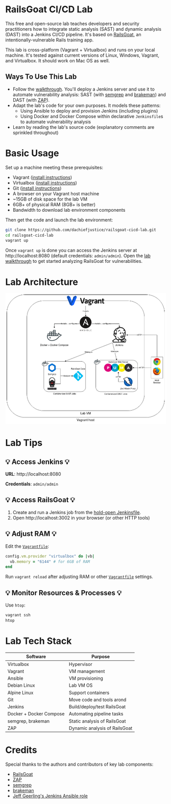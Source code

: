 # RailsGoat CI/CD Lab
This free and open-source lab teaches developers and security practitioners how to integrate static analysis (SAST) and dynamic analysis (DAST) into a Jenkins CI/CD pipeline. It's based on [RailsGoat](https://github.com/OWASP/railsgoat/), an intentionally-vulnerable Rails training app.

This lab is cross-platform (Vagrant + Virtualbox) and runs on your local machine. It's tested against current versions of Linux, Windows, Vagrant, and Virtualbox. It should work on Mac OS as well.

## Ways To Use This Lab
- Follow the [walkthrough](docs/lab-walkthrough.md). You'll deploy a Jenkins server and use it to automate vulnerability analysis: SAST (with [semgrep](https://semgrep.dev/) and [brakeman](https://brakemanscanner.org/)) and DAST (with [ZAP](https://www.zaproxy.org/)).
- Adapt the lab's code for your own purposes. It models these patterns:
  - Using Ansible to deploy and provision Jenkins (including plugins)
  - Using Docker and Docker Compose within declarative `Jenkinsfile`s to automate vulnerability analysis
- Learn by reading the lab's source code (explanatory comments are sprinkled throughout)

# Basic Usage
Set up a machine meeting these prerequisites:
- Vagrant ([install instructions](https://developer.hashicorp.com/vagrant/docs/installation))
- Virtualbox ([install instructions](https://www.virtualbox.org/wiki/Downloads))
- Git ([install instructions](https://git-scm.com/book/en/v2/Getting-Started-Installing-Git))
- A browser on your Vagrant host machine
- ~15GB of disk space for the lab VM
- 6GB+ of physical RAM (8GB+ is better)
- Bandwidth to download lab environment components

Then get the code and launch the lab environment:
```sh
git clone https://github.com/dachiefjustice/railsgoat-cicd-lab.git
cd railsgoat-cicd-lab
vagrant up
```

Once `vagrant up` is done you can access the Jenkins server at http://localhost:8080 (default credentials: `admin/admin`). Open the [lab walkthrough](docs/lab-walkthrough.md) to get started analyzing RailsGoat for vulnerabilities.

# Lab Architecture
![Lab diagram](docs/railsgoat-cicd-lab.drawio.png)

# Lab Tips
## 💡 Access Jenkins 💡
**URL**: http://localhost:8080

**Credentials**: `admin/admin`

## 💡 Access RailsGoat 💡
  1) Create and run a Jenkins job from the [hold-open Jenkinsfile](sec-tests/hold-open/Jenkinsfile).
  2) Open http://localhost:3002 in your browser (or other HTTP tools)

## 💡 Adjust RAM 💡
Edit the [`Vagrantfile`](Vagrantfile):
```ruby
config.vm.provider "virtualbox" do |vb|
  vb.memory = "6144" # for 6GB of RAM
end
```

Run `vagrant reload` after adjusting RAM or other [`Vagrantfile`](Vagrantfile) settings.

## 💡 Monitor Resources & Processes 💡
Use `htop`:
```sh
vagrant ssh
htop
```


# Lab Tech Stack
| Software                  | Purpose                                 | 
|---------------------------|-----------------------------------------|
| Virtualbox                | Hypervisor                              |
| Vagrant                   | VM management                           | 
| Ansible                   | VM provisioning                         |
| Debian Linux              | Lab VM OS                               |
| Alpine Linux              | Support containers                      |
| Git                       | Move code and tools arond               |
| Jenkins                   | Build/deploy/test RailsGoat             |
| Docker + Docker Compose   | Automating pipeline tasks               |
| semgrep, brakeman         | Static analysis of RailsGoat            |
| ZAP                       | Dynamic analysis of RailsGoat           |

# Credits
Special thanks to the authors and contributors of key lab components:
- [RailsGoat](https://github.com/OWASP/railsgoat/)
- [ZAP](https://www.zaproxy.org/)
- [semgrep](https://semgrep.dev/)
- [brakeman](https://brakemanscanner.org/)
- [Jeff Geerling's Jenkins Ansible role](https://github.com/geerlingguy/ansible-role-jenkins)